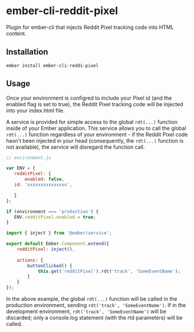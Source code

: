 ember-cli-reddit-pixel
==============================================================================

Plugin for ember-cli that injects Reddit Pixel tracking code into HTML <head> content. 

Installation
------------------------------------------------------------------------------

```
ember install ember-cli-reddi-pixel
```


Usage
------------------------------------------------------------------------------

Once your environment is configred to include your Pixel id (and the enabled flag is set to true), the Reddit 
 Pixel tracking code will be injected into your index.html file.
 
A service is provided for simple access to the global `rdt(...)` function inside of your Ember application.
 This service allows you to call the global `rdt(...)` function regardless of your environment - if the 
 Reddit Pixel code hasn't been injected in your head (consequently, the `rdt(...)` function 
 is not available), the service will disregard the function call. 
 
 ```js
// environment.js
 
var ENV = {
	redditPixel: {
    	enabled: false,
	id: 'xxxxxxxxxxxxxxx',

    }
};
 
if (environment === 'production') {
	ENV.redditPixel.enabled = true;
}
 ```
 
```javascript
import { inject } from '@ember/service';

export default Ember.Component.extend({
	redditPixel: inject(),
	
	actions: {
		buttonClicked() {
			this.get('redditPixel').rdt('track', 'SomeEventName');
		}
	}
});

```

In the above example, the global `rdt(...)` function will be called in  the production environment, sending 
 `rdt('track', 'SomeEventName')`. If in the development environment, `rdt('track', 'SomeEventName')` will be
 discarded; only a console.log statement (with the rtd parameters) will be called. 
